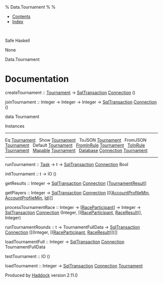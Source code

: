 % Data.Tournament
% 
% 

-   [Contents](index.html)
-   [Index](doc-index.html)

 

Safe Haskell

None

Data.Tournament

Documentation
=============

createTournament :: [Tournament](Data-Tournament.html#t:Tournament) -\>
[SqlTransaction](Data-SqlTransaction.html#t:SqlTransaction)
[Connection](Data-SqlTransaction.html#t:Connection) ()

joinTournament :: Integer -\> Integer -\> Integer -\>
[SqlTransaction](Data-SqlTransaction.html#t:SqlTransaction)
[Connection](Data-SqlTransaction.html#t:Connection) ()

data Tournament

Instances

  ----------------------------------------------------------------------------------------------------------------------------------------------- ---
  Eq [Tournament](Data-Tournament.html#t:Tournament)                                                                                               
  Show [Tournament](Data-Tournament.html#t:Tournament)                                                                                             
  ToJSON [Tournament](Data-Tournament.html#t:Tournament)                                                                                           
  FromJSON [Tournament](Data-Tournament.html#t:Tournament)                                                                                         
  Default [Tournament](Data-Tournament.html#t:Tournament)                                                                                          
  [FromInRule](Data-InRules.html#t:FromInRule) [Tournament](Data-Tournament.html#t:Tournament)                                                     
  [ToInRule](Data-InRules.html#t:ToInRule) [Tournament](Data-Tournament.html#t:Tournament)                                                         
  [Mapable](Model-General.html#t:Mapable) [Tournament](Data-Tournament.html#t:Tournament)                                                          
  [Database](Model-General.html#t:Database) [Connection](Data-SqlTransaction.html#t:Connection) [Tournament](Data-Tournament.html#t:Tournament)    
  ----------------------------------------------------------------------------------------------------------------------------------------------- ---

runTournament :: [Task](Model-Task.html#t:Task) -\> t -\>
[SqlTransaction](Data-SqlTransaction.html#t:SqlTransaction)
[Connection](Data-SqlTransaction.html#t:Connection) Bool

initTournament :: t -\> IO ()

getResults :: Integer -\>
[SqlTransaction](Data-SqlTransaction.html#t:SqlTransaction)
[Connection](Data-SqlTransaction.html#t:Connection)
[[TournamentResult](Model-TournamentResult.html#t:TournamentResult)]

getPlayers :: Integer -\>
[SqlTransaction](Data-SqlTransaction.html#t:SqlTransaction)
[Connection](Data-SqlTransaction.html#t:Connection)
[[([AccountProfileMin](Model-AccountProfileMin.html#t:AccountProfileMin),
[AccountProfileMin](Model-AccountProfileMin.html#t:AccountProfileMin),
[Id](Model-General.html#t:Id))]]

processTournamentRace :: Integer -\>
[[RaceParticipant](Data-RaceParticipant.html#t:RaceParticipant)] -\>
Integer -\> [SqlTransaction](Data-SqlTransaction.html#t:SqlTransaction)
[Connection](Data-SqlTransaction.html#t:Connection) (Integer,
[([RaceParticipant](Data-RaceParticipant.html#t:RaceParticipant),
[RaceResult](Data-RacingNew.html#t:RaceResult))], Integer)

runTournamentRounds :: t -\> TournamentFullData -\>
[SqlTransaction](Data-SqlTransaction.html#t:SqlTransaction)
[Connection](Data-SqlTransaction.html#t:Connection) [[(Integer,
[([RaceParticipant](Data-RaceParticipant.html#t:RaceParticipant),
[RaceResult](Data-RacingNew.html#t:RaceResult))])]]

loadTournamentFull :: Integer -\>
[SqlTransaction](Data-SqlTransaction.html#t:SqlTransaction)
[Connection](Data-SqlTransaction.html#t:Connection) TournamentFullData

testTournament :: IO ()

loadTournament :: Integer -\>
[SqlTransaction](Data-SqlTransaction.html#t:SqlTransaction)
[Connection](Data-SqlTransaction.html#t:Connection)
[Tournament](Data-Tournament.html#t:Tournament)

Produced by [Haddock](http://www.haskell.org/haddock/) version 2.11.0
